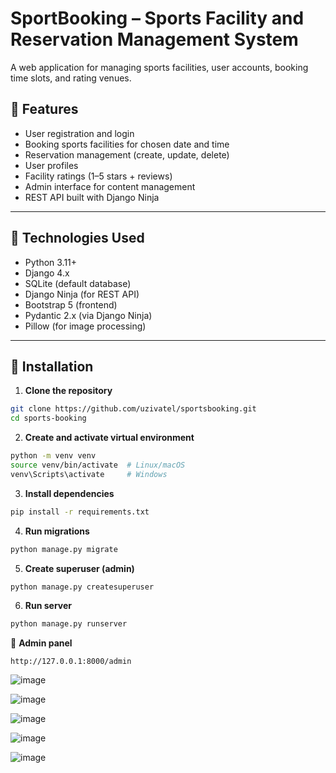 # SportBooking – Sports Facility and Reservation Management System

A web application for managing sports facilities, user accounts, booking time slots, and rating venues.

## 🔧 Features

- User registration and login
- Booking sports facilities for chosen date and time
- Reservation management (create, update, delete)
- User profiles
- Facility ratings (1–5 stars + reviews)
- Admin interface for content management
- REST API built with Django Ninja

---

## 🧰 Technologies Used

- Python 3.11+
- Django 4.x
- SQLite (default database)
- Django Ninja (for REST API)
- Bootstrap 5 (frontend)
- Pydantic 2.x (via Django Ninja)
- Pillow (for image processing)

---

## 🚀 Installation

1. **Clone the repository**

```bash
git clone https://github.com/uzivatel/sportsbooking.git
cd sports-booking
```
2. **Create and activate virtual environment**
```bash
python -m venv venv
source venv/bin/activate  # Linux/macOS
venv\Scripts\activate     # Windows
```
3. **Install dependencies**
```bash
pip install -r requirements.txt
```
4. **Run migrations**
```bash
python manage.py migrate
```
5. **Create superuser (admin)**
```bash
python manage.py createsuperuser
```
6. **Run server**
```bash
python manage.py runserver
```

🔐 **Admin panel**
```url
http://127.0.0.1:8000/admin
```
![image](https://github.com/user-attachments/assets/60e56584-99d6-49fc-9dde-f97ff9f89c3a)

![image](https://github.com/user-attachments/assets/7e8998d2-74ad-46c5-a4ab-d255b3adef24)

![image](https://github.com/user-attachments/assets/aeb90daa-b068-4518-b888-c95f5f9106c5)


![image](https://github.com/user-attachments/assets/51e5d8bb-115f-438a-9b73-d2c93c80627a)

![image](https://github.com/user-attachments/assets/62578082-e586-4c15-ad24-3cc71cdeb1ba)

